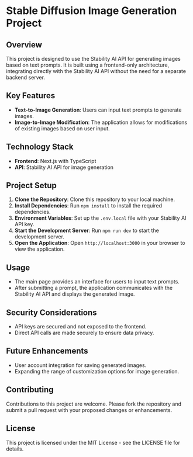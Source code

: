 
# Stable Diffusion Image Generation Project

## Overview
This project is designed to use the Stability AI API for generating images based on text prompts. It is built using a frontend-only architecture, integrating directly with the Stability AI API without the need for a separate backend server.

## Key Features
- **Text-to-Image Generation**: Users can input text prompts to generate images.
- **Image-to-Image Modification**: The application allows for modifications of existing images based on user input.

## Technology Stack
- **Frontend**: Next.js with TypeScript
- **API**: Stability AI API for image generation

## Project Setup
1. **Clone the Repository**: Clone this repository to your local machine.
2. **Install Dependencies**: Run `npm install` to install the required dependencies.
3. **Environment Variables**: Set up the `.env.local` file with your Stability AI API key.
4. **Start the Development Server**: Run `npm run dev` to start the development server.
5. **Open the Application**: Open `http://localhost:3000` in your browser to view the application.

## Usage
- The main page provides an interface for users to input text prompts.
- After submitting a prompt, the application communicates with the Stability AI API and displays the generated image.

## Security Considerations
- API keys are secured and not exposed to the frontend.
- Direct API calls are made securely to ensure data privacy.

## Future Enhancements
- User account integration for saving generated images.
- Expanding the range of customization options for image generation.

## Contributing
Contributions to this project are welcome. Please fork the repository and submit a pull request with your proposed changes or enhancements.

## License
This project is licensed under the MIT License - see the LICENSE file for details.
